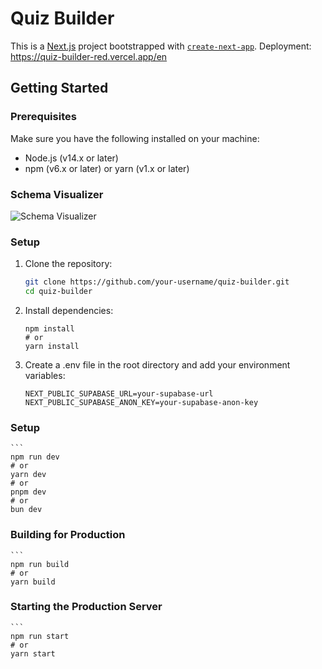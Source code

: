 # Quiz Builder

This is a [Next.js](https://nextjs.org) project bootstrapped with [`create-next-app`](https://nextjs.org/docs/app/api-reference/cli/create-next-app).
Deployment: https://quiz-builder-red.vercel.app/en

## Getting Started

### Prerequisites

Make sure you have the following installed on your machine:

- Node.js (v14.x or later)
- npm (v6.x or later) or yarn (v1.x or later)

### Schema Visualizer

<img alt="Schema Visualizer" src="https://imgur.com/dJvdLOI.png">

### Setup

1. Clone the repository:

   ```bash
   git clone https://github.com/your-username/quiz-builder.git
   cd quiz-builder

2. Install dependencies:

    ```
    npm install
    # or
    yarn install

3. Create a .env file in the root directory and add your environment variables:

    ```
    NEXT_PUBLIC_SUPABASE_URL=your-supabase-url
    NEXT_PUBLIC_SUPABASE_ANON_KEY=your-supabase-anon-key

### Setup

    ```
    npm run dev
    # or
    yarn dev
    # or
    pnpm dev
    # or
    bun dev

### Building for Production

    ```
    npm run build
    # or
    yarn build

### Starting the Production Server

    ```
    npm run start
    # or
    yarn start

